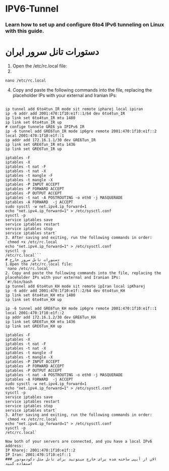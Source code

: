 # IPV6-Tunnel

### Learn how to set up and configure 6to4 IPv6 tunneling on Linux with this guide.

# دستورات تانل سرور ایران
1. Open the /etc/rc.local file:
2. 
```nano /etc/rc.local```

4. Copy and paste the following commands into the file, replacing the placeholder IPs with your external and Iranian IPs:

```#!/bin/bash

ip tunnel add 6to4tun_IR mode sit remote ipharej local ipiran
ip -6 addr add 2001:470:1f10:e1f::1/64 dev 6to4tun_IR
ip link set 6to4tun_IR mtu 1480
ip link set 6to4tun_IR up
# confige tunnele GRE6 ya IPIPv6 IR
ip -6 tunnel add GRE6Tun_IR mode ip6gre remote 2001:470:1f10:e1f::2 local 2001:470:1f10:e1f::1
ip addr add 172.16.1.1/30 dev GRE6Tun_IR
ip link set GRE6Tun_IR mtu 1436
ip link set GRE6Tun_IR up

iptables -F
iptables -X
iptables -t nat -F
iptables -t nat -X
iptables -t mangle -F
iptables -t mangle -X
iptables -P INPUT ACCEPT
iptables -P FORWARD ACCEPT
iptables -P OUTPUT ACCEPT
iptables -t nat -A POSTROUTING -o eth0 -j MASQUERADE
iptables -A FORWARD  -j ACCEPT
sudo sysctl -w net.ipv4.ip_forward=1
echo "net.ipv4.ip_forward=1" > /etc/sysctl.conf
sysctl -p
service iptables save
service iptables restart
service iptables stop
service iptables start`
3. After saving and exiting, run the following commands in order:
`chmod +x /etc/rc.local
echo "net.ipv4.ip_forward=1" > /etc/sysctl.conf 
sysctl -p
/etc/rc.local```
# دستورات تانل سرور خارج
1.Open the /etc/rc.local file:
`nano /etc/rc.local`
2. Copy and paste the following commands into the file, replacing the placeholder IPs with your external and Iranian IPs:
`#!/bin/bash
ip tunnel add 6to4tun_KH mode sit remote ipIran local ipKharej
ip -6 addr add 2001:470:1f10:e1f::2/64 dev 6to4tun_KH
ip link set 6to4tun_KH mtu 1480
ip link set 6to4tun_KH up

ip -6 tunnel add GRE6Tun_KH mode ip6gre remote 2001:470:1f10:e1f::1 local 2001:470:1f10:e1f::2
ip addr add 172.16.1.2/30 dev GRE6Tun_KH
ip link set GRE6Tun_KH mtu 1436
ip link set GRE6Tun_KH up

iptables -F
iptables -X
iptables -t nat -F
iptables -t nat -X
iptables -t mangle -F
iptables -t mangle -X
iptables -P INPUT ACCEPT
iptables -P FORWARD ACCEPT
iptables -P OUTPUT ACCEPT
iptables -t nat -A POSTROUTING -o eth0 -j MASQUERADE
iptables -A FORWARD  -j ACCEPT
sudo sysctl -w net.ipv4.ip_forward=1
echo "net.ipv4.ip_forward=1" > /etc/sysctl.conf
sysctl -p
service iptables save
service iptables restart
service iptables stop
service iptables start`
3. After saving and exiting, run the following commands in order:
`chmod +x /etc/rc.local
echo "net.ipv4.ip_forward=1" > /etc/sysctl.conf 
sysctl -p
/etc/rc.local`

Now both of your servers are connected, and you have a local IPv6 address:
IP Kharej: 2001:470:1f10:e1f::2
IP Iran: 2001:470:1f10:e1f::1
### الان از آیپی ساخته شده برای خارج میتونید برای تانل مثل دکودمودور استفاده کنید

